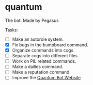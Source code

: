 # quantum
The bot. Made by Pegasus

Tasks:
- [ ] Make an autorole system.
- [x] Fix bugs in the bumpboard command.
- [x] Organize commands into cogs.
- [ ] Separate cogs into different files.
- [ ] Work on PIL related commands.
- [ ] Make a dailies command.
- [ ] Make a reputation command.
- [ ] Improve the [Quantum Bot Website](https://github.com/SVengat03/SVengat03.github.io)
